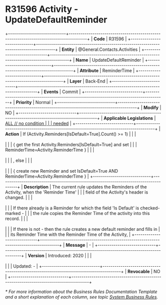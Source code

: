 ﻿---
erp.type: business-rule
erp.entity: General.Contacts.Activities
---

# R31596 Activity - UpdateDefaultReminder
+-----------------------------+---------------------------------------------------------------------------------------+
| **Code**                    | R31596                                                                                |
+-----------------------------+---------------------------------------------------------------------------------------+
| **Entity**                  | @General.Contacts.Activities                                                          |
+-----------------------------+---------------------------------------------------------------------------------------+
| **Name**                    | UpdateDefaultReminder                                                                 |
+-----------------------------+---------------------------------------------------------------------------------------+
| **Attribute**               | ReminderTime                                                                          |
+-----------------------------+---------------------------------------------------------------------------------------+
| **Layer**                   | Back-End                                                                              |
+-----------------------------+---------------------------------------------------------------------------------------+
| **Events**                  | Commit                                                                                |
+-----------------------------+---------------------------------------------------------------------------------------+
| **Priority**                | Normal                                                                                |
+-----------------------------+---------------------------------------------------------------------------------------+
| **Modify**                  | NO                                                                                    |
+-----------------------------+---------------------------------------------------------------------------------------+
| **Applicable Legislations** | [ALL // no condition                                                                  |
|                             | needed](xref:applicable-legislations)                                                 |
+-----------------------------+---------------------------------------------------------------------------------------+
| **Action**                  | If (Activity.Reminders\[IsDefault=True\].Count() \>= 1)                               |
|                             | <br/><br/>                                                                            |
|                             | { get the first Activity.Reminders\[IsDefault=True\] and set                          |
|                             | ReminderTime=Activity.ReminderTime }                                                  |
|                             | <br/><br/>                                                                            |
|                             | , else                                                                                |
|                             | <br/><br/>                                                                            |
|                             | { create new Reminder and set IsDefault=True AND ReminderTime=Activity.ReminderTime } |
+-----------------------------+---------------------------------------------------------------------------------------+
| **Description**             | The current rule updates the Reminders of the Activity, when the \'Reminder Time\'    |
|                             | field of the Activity\'s header is changed.                                           |
|                             | <br/><br/>                                                                            |
|                             | If there already is a Reminder for which the field \'Is Default\' is checked-marked - |
|                             | the rule copies the Reminder Time of the activity into this record.                   |
|                             | <br/><br/>                                                                            |
|                             | If there is not - then the rule creates a new default reminder and fills in           |
|                             | its Reminder Time with the Reminder Time of the Activity,                             |
+-----------------------------+---------------------------------------------------------------------------------------+
| **Message**                 | \-                                                                                    |
+-----------------------------+---------------------------------------------------------------------------------------+
| **Version**                 | Introduced: 2020                                                                      |
|                             | <br/><br/>                                                                            |
|                             | Updated: -                                                                            |
+-----------------------------+---------------------------------------------------------------------------------------+
| **Revocable**               | NO                                                                                    |
+-----------------------------+---------------------------------------------------------------------------------------+

*\* For more information about the Business Rules Documentation Template and a short explanation of each column, see
topic [System Business Rules](../templates/template-description-system-business-rules.md).*
